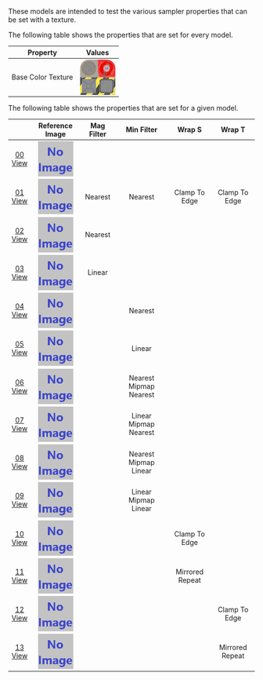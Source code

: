 These models are intended to test the various sampler properties that can be set with a texture.  

The following table shows the properties that are set for every model.  

| Property | **Values** |
| :---: | :---: |
| Base Color Texture | [<img src="Thumbnails/BaseColor_Plane.png" align="middle">](ReferenceImages/BaseColor_Plane.png) |

 
The following table shows the properties that are set for a given model.  

|   | Reference Image | Mag Filter | Min Filter | Wrap S | Wrap T |
| :---: | :---: | :---: | :---: | :---: | :---: |
| [00](Texture_Sampler_00.gltf)<br>[View](https://bghgary.github.io/glTF-Asset-Generator/Preview/BabylonJS/?fileName=Texture_Sampler_00.gltf) | [<img src="Thumbnails/Texture_Sampler_00.png" align="middle">](ReferenceImages/Texture_Sampler_00.png) |   |   |   |   |
| [01](Texture_Sampler_01.gltf)<br>[View](https://bghgary.github.io/glTF-Asset-Generator/Preview/BabylonJS/?fileName=Texture_Sampler_01.gltf) | [<img src="Thumbnails/Texture_Sampler_01.png" align="middle">](ReferenceImages/Texture_Sampler_01.png) | Nearest | Nearest | Clamp To Edge | Clamp To Edge |
| [02](Texture_Sampler_02.gltf)<br>[View](https://bghgary.github.io/glTF-Asset-Generator/Preview/BabylonJS/?fileName=Texture_Sampler_02.gltf) | [<img src="Thumbnails/Texture_Sampler_02.png" align="middle">](ReferenceImages/Texture_Sampler_02.png) | Nearest |   |   |   |
| [03](Texture_Sampler_03.gltf)<br>[View](https://bghgary.github.io/glTF-Asset-Generator/Preview/BabylonJS/?fileName=Texture_Sampler_03.gltf) | [<img src="Thumbnails/Texture_Sampler_03.png" align="middle">](ReferenceImages/Texture_Sampler_03.png) | Linear |   |   |   |
| [04](Texture_Sampler_04.gltf)<br>[View](https://bghgary.github.io/glTF-Asset-Generator/Preview/BabylonJS/?fileName=Texture_Sampler_04.gltf) | [<img src="Thumbnails/Texture_Sampler_04.png" align="middle">](ReferenceImages/Texture_Sampler_04.png) |   | Nearest |   |   |
| [05](Texture_Sampler_05.gltf)<br>[View](https://bghgary.github.io/glTF-Asset-Generator/Preview/BabylonJS/?fileName=Texture_Sampler_05.gltf) | [<img src="Thumbnails/Texture_Sampler_05.png" align="middle">](ReferenceImages/Texture_Sampler_05.png) |   | Linear |   |   |
| [06](Texture_Sampler_06.gltf)<br>[View](https://bghgary.github.io/glTF-Asset-Generator/Preview/BabylonJS/?fileName=Texture_Sampler_06.gltf) | [<img src="Thumbnails/Texture_Sampler_06.png" align="middle">](ReferenceImages/Texture_Sampler_06.png) |   | Nearest Mipmap Nearest |   |   |
| [07](Texture_Sampler_07.gltf)<br>[View](https://bghgary.github.io/glTF-Asset-Generator/Preview/BabylonJS/?fileName=Texture_Sampler_07.gltf) | [<img src="Thumbnails/Texture_Sampler_07.png" align="middle">](ReferenceImages/Texture_Sampler_07.png) |   | Linear Mipmap Nearest |   |   |
| [08](Texture_Sampler_08.gltf)<br>[View](https://bghgary.github.io/glTF-Asset-Generator/Preview/BabylonJS/?fileName=Texture_Sampler_08.gltf) | [<img src="Thumbnails/Texture_Sampler_08.png" align="middle">](ReferenceImages/Texture_Sampler_08.png) |   | Nearest Mipmap Linear |   |   |
| [09](Texture_Sampler_09.gltf)<br>[View](https://bghgary.github.io/glTF-Asset-Generator/Preview/BabylonJS/?fileName=Texture_Sampler_09.gltf) | [<img src="Thumbnails/Texture_Sampler_09.png" align="middle">](ReferenceImages/Texture_Sampler_09.png) |   | Linear Mipmap Linear |   |   |
| [10](Texture_Sampler_10.gltf)<br>[View](https://bghgary.github.io/glTF-Asset-Generator/Preview/BabylonJS/?fileName=Texture_Sampler_10.gltf) | [<img src="Thumbnails/Texture_Sampler_10.png" align="middle">](ReferenceImages/Texture_Sampler_10.png) |   |   | Clamp To Edge |   |
| [11](Texture_Sampler_11.gltf)<br>[View](https://bghgary.github.io/glTF-Asset-Generator/Preview/BabylonJS/?fileName=Texture_Sampler_11.gltf) | [<img src="Thumbnails/Texture_Sampler_11.png" align="middle">](ReferenceImages/Texture_Sampler_11.png) |   |   | Mirrored Repeat |   |
| [12](Texture_Sampler_12.gltf)<br>[View](https://bghgary.github.io/glTF-Asset-Generator/Preview/BabylonJS/?fileName=Texture_Sampler_12.gltf) | [<img src="Thumbnails/Texture_Sampler_12.png" align="middle">](ReferenceImages/Texture_Sampler_12.png) |   |   |   | Clamp To Edge |
| [13](Texture_Sampler_13.gltf)<br>[View](https://bghgary.github.io/glTF-Asset-Generator/Preview/BabylonJS/?fileName=Texture_Sampler_13.gltf) | [<img src="Thumbnails/Texture_Sampler_13.png" align="middle">](ReferenceImages/Texture_Sampler_13.png) |   |   |   | Mirrored Repeat |
 
